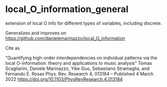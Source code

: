 # local_O_information_general
extension of local O info for different types of variables, including discrete.

Generalizes and improves on https://github.com/danielemarinazzo/local_O_information

Cite as

"Quantifying high-order interdependencies on individual patterns via
the local O-information: theory and applications to music analysis"
Tomas Scagliarini, Daniele Marinazzo, Yike Guo, Sebastiano Stramaglia, and Fernando E. Rosas
Phys. Rev. Research 4, 013184 – Published 4 March 2022
https://doi.org/10.1103/PhysRevResearch.4.013184
